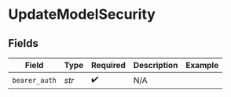# UpdateModelSecurity


## Fields

| Field              | Type               | Required           | Description        | Example            |
| ------------------ | ------------------ | ------------------ | ------------------ | ------------------ |
| `bearer_auth`      | *str*              | :heavy_check_mark: | N/A                |                    |